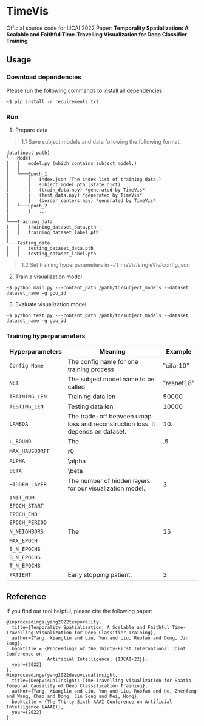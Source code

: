 # TimeVis
Official source code for IJCAI 2022 Paper: **Temporality Spatialization: A Scalable and Faithful Time-Travelling Visualization for Deep Classifier Training**

## Usage
### Download dependencies
Please run the following commands to install all dependencies:
```console
~$ pip install -r requirements.txt
```
### Run 
1. Prepare data
> 1.1 Save subject models and data following the following format.
```
data(input path)
└───Model
│   │   model.py (which contains subject model.)
│   │
│   └───Epoch_1
│       │   index.json (The index list of training data.)
│       │   subject_model.pth (state_dict)
|       |   (train_data.npy) *generated by TimeVis*
|       |   (test_data.npy) *generated by TimeVis*
|       |   (border_centers.npy) *generated by TimeVis*
│   └───Epoch_2
|       |   ...
│   
└───Training_data
|   │   training_dataset_data.pth
|   │   training_dataset_label.pth
│   
└───Testing_data
│   │   testing_dataset_data.pth
│   │   testing_dataset_label.pth
```

> 1.2 Set training hyperparameters in ~/TimeVis/singleVis/config.json

2. Train a visualization model
```console
~$ python main.py ---content_path /path/to/subject_models --dataset dataset_name -g gpu_id
```
3. Evaluate visualization model
```console
~$ python test.py ---content_path /path/to/subject_models --dataset dataset_name -g gpu_id
```

### Training hyperparameters
| Hyperparameters | Meaning | Example |
|---|---|---|
|```Config Name``` |The config name for one training process|"cifar10"|
|```NET```|The subject model name to be called|"resnet18"|
|```TRAINING_LEN```|Training data len|50000|
|```TESTING_LEN```|Testing data len|10000|
|```LAMBDA```|The trade-off between umap loss and reconstruction loss. It depends on dataset.|10.|
|```L_BOUND```|The |.5|
|```MAX_HAUSDORFF```|r0||
|```ALPHA```|\alpha||
|```BETA```|\beta||
|```HIDDEN_LAYER```|The number of hidden layers for our visualization model.|3|
|```INIT_NUM```|||
|```EPOCH_START```|||
|```EPOCH_END```|||
|```EPOCH_PERIOD```|||
|```N_NEIGHBORS```|The |15|
|```MAX_EPOCH```|||
|```S_N_EPOCHS```|||
|```B_N_EPOCHS```|||
|```T_N_EPOCHS```|||
|```PATIENT```|Early stopping patient.|3|

## Reference

If you find our tool helpful, please cite the following paper:
```
@inproceedings{yang2022temporality,
  title={Temporality Spatialization: A Scalable and Faithful Time-Travelling Visualization for Deep Classifier Training},
  author={Yang, Xianglin and Lin, Yun and Liu, Ruofan and Dong, Jin Song},
  booktitle = {Proceedings of the Thirty-First International Joint Conference on
               Artificial Intelligence, {IJCAI-22}},
  year={2022}
},
@inproceedings{yang2022deepvisualinsight,
  title={DeepVisualInsight: Time-Travelling Visualization for Spatio-Temporal Causality of Deep Classification Training},
  author={Yang, Xianglin and Lin, Yun and Liu, Ruofan and He, Zhenfeng and Wang, Chao and Dong, Jin Song and Mei, Hong},
  booktitle = {The Thirty-Sixth AAAI Conference on Artificial Intelligence (AAAI)},
  year={2022}
} 
```
